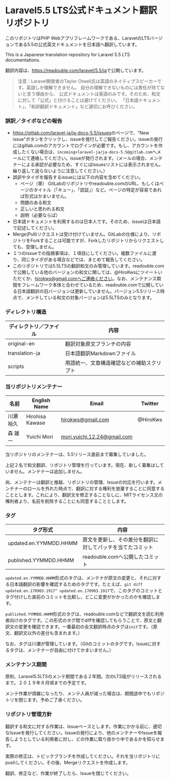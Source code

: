 # Laravel5.5 LTS公式ドキュメント翻訳リポジトリ

このリポジトリはPHP Webアプリフレームワークである、LaravelのLTSバージョンである5.5の公式英文ドキュメントを日本語へ翻訳しています。

This is a Japanese translation repository for Laravel 5.5 LTS documentations.

翻訳内容は、<https://readouble.com/laravel/5.5/ja>で公開しています。

> 注意：Laravel開発者のTaylor Otwell氏は英語のネイティプスピーカーです。英語しか理解できません。
> 自分の理解できないものには責任が持てないと言う理由から、
> 公式ドキュメントは英語のみです。そのため、和文に対して「公式」と付けることは避けてください。
> 「日本語ドキュメント」、「和訳翻訳ドキュメント」など適切にお呼びください。

### 誤訳／タイポなどの報告

* <https://gitlab.com/laravel-ja/ja-docs-5.5/issues>のページで、"New issue"ボタンをクリックし、issueを発行してご報告ください。issueの発行にはgitlab.comのアカウントでログインが必要です。もし、アカウントを作成したくない場合は、`incoming+laravel-ja/ja-docs-5.5@gitlab.com`へメールにて連絡してください。issueが発行されます。（メールの場合、メンテナーによる承認が必要なため、すぐにはIssuesリストには表示されません。繰り返して送らないように注意してください。）
* 誤訳やタイポを報告するissueには以下の内容を含めてください。
    * ページ（章） GitLabのリポジトリやreadouble.comのURL、もしくはページのタイトル（「キュー」、「認証」）など。ページの特定が容易であれば形式はかまいません。
    * 問題のある和文
    * 正しいと思われる和文
    * 説明（必要ならば）
* 日本語ドキュメントを利用するのは日本人です。そのため、issueは日本語で記述してください。
* Merge(Pull)リクエストは受け付けていません。GitLabの仕様により、リポジトリをForkすることは可能ですが、Forkしたリポジトリからリクエストしても、受理しません。
* １つのissueでの指摘事項は、１項目にしてください。複数ファイルに渡り、同じタイポがある場合などでは、まとめて報告してください。
* このリポジトリでは5.5LTSの翻訳和文のみ管理しています。readouble.comで公開している他のバージョンの和文に関しては、@HiroKwsにツイートいただくか、hirokws@gmail.comへご連絡ください。なお、メンテナンス期間をフレームワーク本体と合わせているため、readouble.comで公開している日本語翻訳の旧バージョンは更新していません。バージョン5.5リリース時点で、メンテしている和文の対象バージョンは5.5LTSのみとなります。

### ディレクトリ構造

| ディレクトリ／ファイル  | 内容                               |
| ----------------------- | ---------------------------------- |
| original-en    | 翻訳対象原文ブランチの内容                  |
| translation-ja | 日本語翻訳Markdownファイル                  |
| scripts        | 用語統一、文章構造確認などの補助スクリプト   |


### 当リポジトリメンテナー

| 名前      | English Name    | Email             | Twitter   |
| --------- | --------------- | ----------------- | --------- |
| 川瀬 裕久 | Hirohisa Kawase | hirokws@gmail.com | @HiroKws  |
| 森 雄一   | Yuichi Mori | mori.yuichi.12.24@gmail.com |           |

当リポジトリのメンテナーは、5.5リリース直前まで募集していました。

上記２名で和文翻訳、リポジトリ管理を行っています。現在、新しく募集はしていません。メンテナーは追加しません。

尚、メンテナーは翻訳と推敲、リポジトリの管理、Issueの対応を行います。メンテナーのロールを外れた時点で、翻訳に対する権利を放棄することに同意することとします。これにより、翻訳文を修正することなしに、MITライセンス文の権利者より、名前を削除することにも同意することとします。

### タグ

| タグ形式               | 内容                                                       |
| ---------------------- | -----------------------------------------------------------|
| updated.en.YYMMDD.HHMM | 原文を更新し、その差分を翻訳に対してパッチを当てたコミット |
| published.YYMMDD.HHMM  | readouble.comへ公開したコミット                            |

`updated.en.YYMMDD.HHMM`形式のタグは、メンテナが原文の変更と、それに対する日本語翻訳の影響を確認するためのタグです。たとえば、`git diff updated.en.170903.1917^ updated.en.170903.1917`で、このタグのコミットとタグ付けした直前のコミットを比較し、どこに変更がかかったのかを確認します。

`published.YYMMDD.HHMM`形式のタグは、readouble.comなどで翻訳文を読む利用者向けのタグです。この形式のタグ間でdiffを確認してもらうことで、原文と翻訳文の変更を確認できます。一番最初の全文翻訳時点のタグは`init`です。（原文、翻訳文以外の差分も含まれます。）

なお、タグは川瀬が管理しています。（Gitのコミットのタグです。Issueに対するタグは、メンテナーが自由に付けてかまいません。）

### メンテナンス期間

原則、Laravel5.5LTSのメンテ期間である２年間。次のLTS版がリリースされるまで。２０１９年８月頃までの予定です。

メンテ作業が煩雑になったり、メンテ人員が減った場合は、期間途中でもリポジトリを閉じます。予めご了承ください。

### リポジトリ管理方針

翻訳する和文に対する作業は、Issueベースとします。作業にかかる前に、適切なIssueを発行してください。Issueの発行により、他のメンテナーやIssueを報告しようとしている利用者に対し、どの作業に取り掛かり中であるかを知らせます。

実際の修正は、トピックブランチを作成してください。それを当リポジトリにpushしてください。その後、Mergeリクエストを作成します。

翻訳、修正など、作業が終了したら、Issueを閉じてください。
